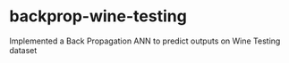 # backprop-wine-testing
Implemented a Back Propagation ANN to predict outputs on Wine Testing dataset
